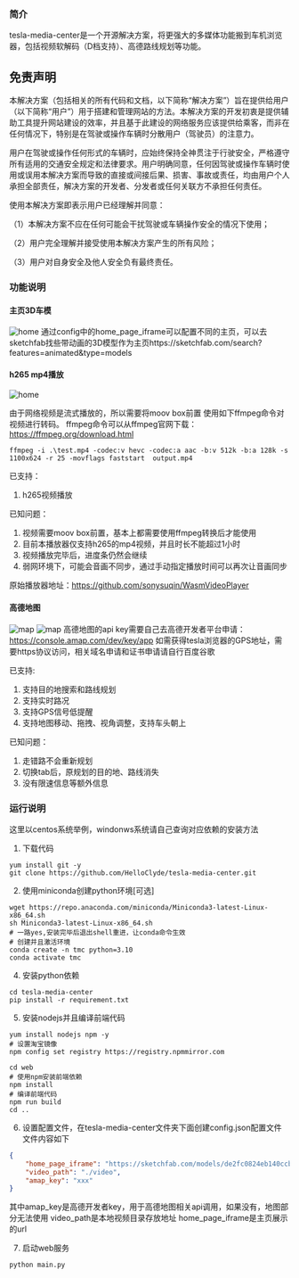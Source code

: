 ### 简介
tesla-media-center是一个开源解决方案，将更强大的多媒体功能搬到车机浏览器，包括视频软解码（D档支持）、高德路线规划等功能。

## 免责声明
本解决方案（包括相关的所有代码和文档，以下简称“解决方案”）旨在提供给用户（以下简称“用户”）用于搭建和管理网站的方法。本解决方案的开发初衷是提供辅助工具提升网站建设的效率，并且基于此建设的网络服务应该提供给乘客，而非在任何情况下，特别是在驾驶或操作车辆时分散用户（驾驶员）的注意力。

用户在驾驶或操作任何形式的车辆时，应始终保持全神贯注于行驶安全，严格遵守所有适用的交通安全规定和法律要求。用户明确同意，任何因驾驶或操作车辆时使用或误用本解决方案而导致的直接或间接后果、损害、事故或责任，均由用户个人承担全部责任，解决方案的开发者、分发者或任何关联方不承担任何责任。

使用本解决方案即表示用户已经理解并同意：

（1）本解决方案不应在任何可能会干扰驾驶或车辆操作安全的情况下使用；

（2）用户完全理解并接受使用本解决方案产生的所有风险；

（3）用户对自身安全及他人安全负有最终责任。


### 功能说明
#### 主页3D车模
![home](shot/img_001.png)
通过config中的home_page_iframe可以配置不同的主页，可以去sketchfab找些带动画的3D模型作为主页https://sketchfab.com/search?features=animated&type=models


#### h265 mp4播放
![home](shot/img_002.png)

由于网络视频是流式播放的，所以需要将moov box前置
使用如下ffmpeg命令对视频进行转码。
ffmpeg命令可以从ffmpeg官网下载：https://ffmpeg.org/download.html
```
ffmpeg -i .\test.mp4 -codec:v hevc -codec:a aac -b:v 512k -b:a 128k -s 1100x624 -r 25 -movflags faststart  output.mp4
```
已支持：
1. h265视频播放

已知问题：
1. 视频需要moov box前置，基本上都需要使用ffmpeg转换后才能使用
2. 目前本播放器仅支持h265的mp4视频，并且时长不能超过1小时
3. 视频播放完毕后，进度条仍然会继续
4. 弱网环境下，可能会音画不同步，通过手动指定播放时间可以再次让音画同步

原始播放器地址：https://github.com/sonysuqin/WasmVideoPlayer

#### 高德地图
![map](shot/img_003.png)
![map](shot/img_004.png)
高德地图的api key需要自己去高德开发者平台申请：https://console.amap.com/dev/key/app
如需获得tesla浏览器的GPS地址，需要https协议访问，相关域名申请和证书申请请自行百度谷歌

已支持:
1. 支持目的地搜索和路线规划
2. 支持实时路况
3. 支持GPS信号低提醒
4. 支持地图移动、拖拽、视角调整，支持车头朝上

已知问题：
1. 走错路不会重新规划
2. 切换tab后，原规划的目的地、路线消失
3. 没有限速信息等额外信息


### 运行说明
这里以centos系统举例，windonws系统请自己查询对应依赖的安装方法
1.  下载代码
```
yum install git -y
git clone https://github.com/HelloClyde/tesla-media-center.git
```
2. 使用miniconda创建python环境[可选]
```
wget https://repo.anaconda.com/miniconda/Miniconda3-latest-Linux-x86_64.sh
sh Miniconda3-latest-Linux-x86_64.sh
# 一路yes,安装完毕后退出shell重进，让conda命令生效
# 创建并且激活环境
conda create -n tmc python=3.10
conda activate tmc
```
4. 安装python依赖
```
cd tesla-media-center
pip install -r requirement.txt 
```
5. 安装nodejs并且编译前端代码
```
yum install nodejs npm -y
# 设置淘宝镜像
npm config set registry https://registry.npmmirror.com

cd web
# 使用npm安装前端依赖
npm install
# 编译前端代码
npm run build
cd ..
```

6. 设置配置文件，在tesla-media-center文件夹下面创建config.json配置文件
文件内容如下
```json
{
    "home_page_iframe": "https://sketchfab.com/models/de2fc0824eb140ccb63c5b215797b996/embed?autostart=1&internal=1&tracking=0&ui_infos=0&ui_snapshots=1&ui_stop=0&ui_watermark=0",
    "video_path": "./video",
    "amap_key": "xxx"
}
```
其中amap_key是高德开发者key，用于高德地图相关api调用，如果没有，地图部分无法使用
video_path是本地视频目录存放地址
home_page_iframe是主页展示的url

7. 启动web服务
```
python main.py
```
